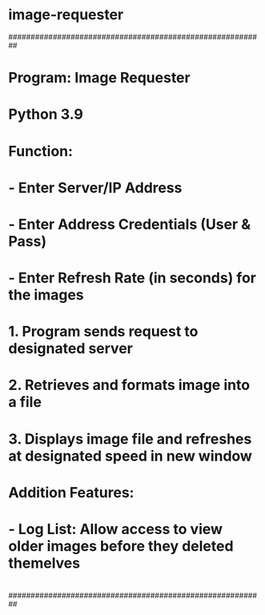 # image-requester

##########################################################
#
# Program: Image Requester
#
# Python 3.9
# 
# Function: 
#       - Enter Server/IP Address
#       - Enter Address Credentials (User & Pass)
#       - Enter Refresh Rate (in seconds) for the images
#   
# 1. Program sends request to designated server
# 2. Retrieves and formats image into a file 
# 3. Displays image file and refreshes at designated speed in new window
# 
# Addition Features:
#       - Log List: Allow access to view older images before they deleted themelves
#
#
#
##########################################################
